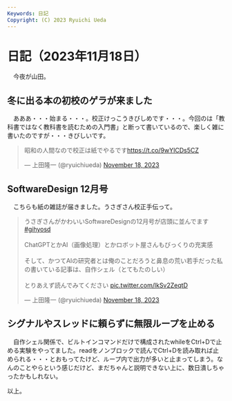 ```yaml
---
Keywords: 日記
Copyright: (C) 2023 Ryuichi Ueda
---
```


# 日記（2023年11月18日）

　今夜が山田。

## 冬に出る本の初校のゲラが来ました

　あああ・・・始まる・・・。校正けっこうきびしめです・・・。今回のは「教科書ではなく教科書を読むための入門書」と断って書いているので、楽しく雑に書いたのですが・・・きびしいです。

<blockquote class="twitter-tweet"><p lang="ja" dir="ltr">昭和の人間なので校正は紙でやるです<a href="https://t.co/9wYICDs5CZ">https://t.co/9wYICDs5CZ</a></p>&mdash; 上田隆一 (@ryuichiueda) <a href="https://twitter.com/ryuichiueda/status/1725795477323718920?ref_src=twsrc%5Etfw">November 18, 2023</a></blockquote> <script async src="https://platform.twitter.com/widgets.js" charset="utf-8"></script>


## SoftwareDesign 12月号

　こちらも紙の雑誌が届きました。うさぎさん校正手伝って。

<blockquote class="twitter-tweet"><p lang="ja" dir="ltr">うさぎさんがかわいいSoftwareDesignの12月号が店頭に並んでます <a href="https://twitter.com/hashtag/gihyosd?src=hash&amp;ref_src=twsrc%5Etfw">#gihyosd</a> <br><br>ChatGPTとかAI（画像処理）とかロボット屋さんもびっくりの充実感<br><br>そして、かつてAIの研究者とは俺のことだろうと鼻息の荒い若手だった私の書いている記事は、自作シェル（とてもたのしい）<br><br>とりあえず読んでみてください <a href="https://t.co/lkSv2ZeqtD">pic.twitter.com/lkSv2ZeqtD</a></p>&mdash; 上田隆一 (@ryuichiueda) <a href="https://twitter.com/ryuichiueda/status/1725799506816745679?ref_src=twsrc%5Etfw">November 18, 2023</a></blockquote> <script async src="https://platform.twitter.com/widgets.js" charset="utf-8"></script>

## シグナルやスレッドに頼らずに無限ループを止める

　自作シェル関係で、ビルトインコマンドだけで構成されたwhileをCtrl+Dで止める実験をやってました。readをノンブロックで読んでCtrl+Dを読み取れば止められる・・・とおもってたけど、ループ内で出力が多いと止まってしまう。なんのことやらという感じだけど、まだちゃんと説明できない上に、数日潰しちゃったかもしれない。


以上。
